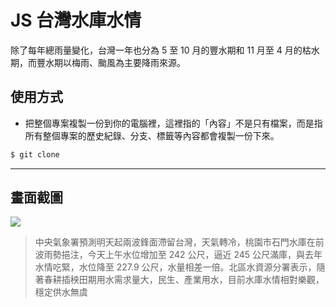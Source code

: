 # JS 台灣水庫水情

除了每年總雨量變化，台灣一年也分為 5 至 10 月的豐水期和 11 月至 4 月的枯水期，而豐水期以梅雨、颱風為主要降雨來源。

## 使用方式
- 把整個專案複製一份到你的電腦裡，這裡指的「內容」不是只有檔案，而是指所有整個專案的歷史紀錄、分支、標籤等內容都會複製一份下來。
```sh
$ git clone
```

----

## 畫面截圖
![](https://i.imgur.com/0cuV3fr.png)
> 中央氣象署預測明天起兩波鋒面滯留台灣，天氣轉冷，桃園市石門水庫在前波雨勢挹注，今天上午水位增加至 242 公尺，逼近 245 公尺滿庫，與去年水情吃緊，水位降至 227.9 公尺，水量相差一倍。北區水資源分署表示，隨著春耕插秧田期用水需求量大，民生、產業用水，目前水庫水情相對樂觀，穩定供水無虞
